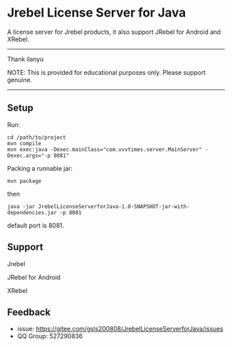# Jrebel License Server for Java

A license server for Jrebel products, it also support JRebel for Android and XRebel.

***
Thank ilanyu

NOTE: This is provided for educational purposes only. Please support genuine.
***
## Setup
Run:
```
cd /path/to/project
mvn compile 
mvn exec:java -Dexec.mainClass="com.vvvtimes.server.MainServer" -Dexec.args="-p 8081"
```
Packing a runnable jar:
```
mvn package
```
then
```
java -jar JrebelLicenseServerforJava-1.0-SNAPSHOT-jar-with-dependencies.jar -p 8081
```
default port is 8081.

## Support

Jrebel

JRebel for Android

XRebel

## Feedback

+ issue: https://gitee.com/gsls200808/JrebelLicenseServerforJava/issues
+ QQ Group: 527290836